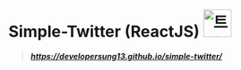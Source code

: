 # Simple-Twitter (ReactJS) <img width=50 src="https://wikis.krsocsci.org/images/1/14/%ED%8A%B8%EC%9C%84%ED%84%B0_%EC%95%84%EC%9D%B4%EC%BD%98.png" alt="트위터 아이콘">
> __*https://developersung13.github.io/simple-twitter/*__
